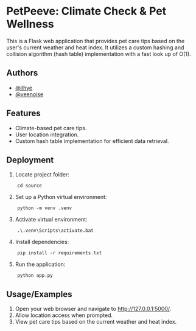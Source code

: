 # PetPeeve: Climate Check & Pet Wellness
This is a Flask web application that provides pet care tips based on the user's current weather and heat index. It utilizes a custom hashing and collision algorithm (hash table) implementation with a fast look up of O(1).

## Authors

- [@ilhye](https://github.com/ilhye)
- [@veenoise](https://github.com/veenoise)

## Features
- Climate-based pet care tips.
- User location integration.
- Custom hash table implementation for efficient data retrieval.

## Deployment
1. Locate project folder:
```
    cd source
```

2. Set up a Python virtual environment:
```
    python -m venv .venv
```

3. Activate virtual environment:
```
    .\.venv\Scripts\activate.bat
```
4. Install dependencies:
```
    pip install -r requirements.txt
```

5. Run the application:
```
    python app.py
```

## Usage/Examples
1. Open your web browser and navigate to http://127.0.0.1:5000/.
2. Allow location access when prompted.
3. View pet care tips based on the current weather and heat index.
